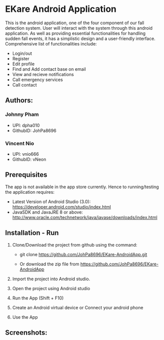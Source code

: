 # EKare Android Application
This is the android application, one of the four component of our fall detection system. User will interact with the system through this android application. As well as providing essential functionalities for handling sudden fall events, it has a simplistic design and a user-friendly interface. Comprehensive list of functionalities include:
* Login/out
* Register
* Edit profile
* Find and Add contact base on email
* View and recieve notifications
* Call emergency services
* Call contact

## Authors: 

### Johnny Pham 
* UPI: dpha010
* GithubID: JohPa8696
### Vincent Nio
* UPI: vnio666
* GithubID: vNeon

## Prerequisites
The app is not available in the app store currently. Hence to running/testing the application requires:
* Latest Version of Android Studio (3.0): https://developer.android.com/studio/index.html
* JavaSDK and JavaJRE 8 or above: http://www.oracle.com/technetwork/java/javase/downloads/index.html

## Installation - Run
1. Clone/Download the project from github using the command:

    * git clone https://github.com/JohPa8696/EKare-AndroidApp.git
  
    * Or download the zip file from https://github.com/JohPa8696/EKare-AndroidApp
  
2. Import the project into Android studio.

3. Open the project using Android studio

4. Run the App (Shift + F10)

5. Create an Android virtual device or Connect your android phone

6. Use the App

## Screenshots:


